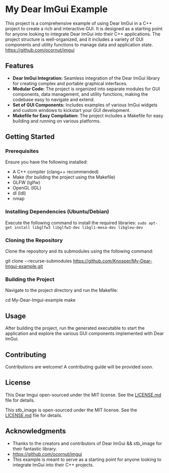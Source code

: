 # My Dear ImGui Example

This project is a comprehensive example of using Dear ImGui in a C++ project to create a rich and interactive GUI. It is designed as a starting point for anyone looking to integrate Dear ImGui into their C++ applications. The project structure is well-organized, and it includes a variety of GUI components and utility functions to manage data and application state.
https://github.com/ocornut/imgui

## Features

- **Dear ImGui Integration:** Seamless integration of the Dear ImGui library for creating complex and portable graphical interfaces.
- **Modular Code:** The project is organized into separate modules for GUI components, data management, and utility functions, making the codebase easy to navigate and extend.
- **Set of GUI Components:** Includes examples of various ImGui widgets and custom windows to kickstart your GUI development.
- **Makefile for Easy Compilation:** The project includes a Makefile for easy building and running on various platforms.

## Getting Started

### Prerequisites

Ensure you have the following installed:
- A C++ compiler (clang++ recommended)
- Make (for building the project using the Makefile)
- GLFW (lglfw) 
- OpenGL (lGL)
- dl (ldl)
- nmap

### Installing Dependencies (Ubuntu/Debian)

Execute the following command to install the required libraries:
``
sudo apt-get install libglfw3 libglfw3-dev libgl1-mesa-dev libglew-dev
``
### Cloning the Repository

Clone the repository and its submodules using the following command:

git clone --recurse-submodules https://github.com/Knosper/My-Dear-Imgui-example.git

### Building the Project

Navigate to the project directory and run the Makefile:

cd My-Dear-Imgui-example
make


## Usage

After building the project, run the generated executable to start the application and explore the various GUI components implemented with Dear ImGui.

## Contributing

Contributions are welcome! A contributing guide will be provided soon.

## License

This Dear Imgui open-sourced under the MIT license. See the [LICENSE.md](https://github.com/ocornut/imgui/blob/master/LICENSE.txt) file for details.

This stb_image is open-sourced under the MIT license. See the [LICENSE.md](http://nothings.org/stb) file for details.

## Acknowledgments

- Thanks to the creators and contributors of Dear ImGui && stb_image for their fantastic library.
- https://github.com/ocornut/imgui
- This example is meant to serve as a starting point for anyone looking to integrate ImGui into their C++ projects.



